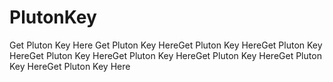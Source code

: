 # PlutonKey
Get Pluton Key Here Get Pluton Key HereGet Pluton Key HereGet Pluton Key HereGet Pluton Key HereGet Pluton Key HereGet Pluton Key HereGet Pluton Key HereGet Pluton Key Here
